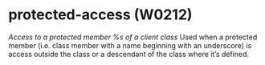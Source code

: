 # protected-access (W0212)

*Access to a protected member %s of a client class* Used when a
protected member (i.e. class member with a name beginning with an
underscore) is access outside the class or a descendant of the class
where it’s defined.
